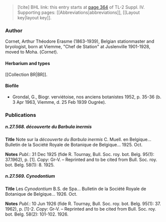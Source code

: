 > [!cite] BHL link: this entry starts at [page 364](https://www.biodiversitylibrary.org/item/103860#page/374/mode/1up) of TL-2 Suppl. IV.
> Supporting pages: [[Abbreviations|abbreviations]], [[Layout key|layout key]].

### Author

Cornet, Arthur Théodore Erasme (1863-1939), Belgian stationmaster and bryologist, born at Viemme, "Chef de Station" at Juslenville 1901-1928, moved to Moha. (*Cornet*).

#### Herbarium and types

[[Collection BR|BR]].

#### Biofile

- Grondal, G., Biogr. verviétoise, nos anciens botanistes 1952, p. 35-36 (b. 3 Apr 1963, Viemme, d. 25 Feb 1939 Ougrée).

### Publications

##### n.27.568. découverte du Barbula inermis

**Title**
Note sur la *découverte du Barbula inermis* C. Muell. en Belgique... Bulletin de la Société Royale de Botanique de Belgique... 1925. Oct.

**Notes**
*Publ*.: 31 Dec 1925 (fide R. Tournay, Bull. Soc. roy. bot. Belg. 95(1): 37.1962), p. \[1\]. *Copy*: Gr-V. – Reprinted and to be cited from Bull. Soc. roy. bot. Belg. 58(1): 8. 1925.

##### n.27.569. Cynodontium

**Title**
Les *Cynodontium* B.S. de Spa... Bulletin de la Société Royale de Botanique de Belgique... 1926. Oct.

**Notes**
*Publ*.: 10 Jun 1926 (fide R. Tournay, Bull. Soc. roy. bot. Belg. 95(1): 37. 1962), p. \[1\]-2.
*Copy*: Gr-V. – Reprinted and to be cited from Bull. Soc. roy. bot. Belg. 58(2): 101-102. 1926.

